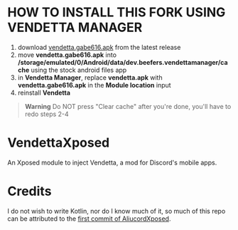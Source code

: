# HOW TO INSTALL THIS FORK USING VENDETTA MANAGER

1. download [vendetta.gabe616.apk](https://github.com/Gabe616/VendettaMod-VendettaXposed/releases/download/8/vendetta.gabe616.apk) from the latest release
2. move **vendetta.gabe616.apk** into **/storage/emulated/0/Android/data/dev.beefers.vendettamanager/cache** using the stock android files app
3. in **Vendetta Manager**, replace **vendetta.apk** with **vendetta.gabe616.apk** in the **Module location** input
4. reinstall **Vendetta**

> **Warning**
> Do NOT press "Clear cache" after you're done, you'll have to redo steps 2-4

# VendettaXposed

An Xposed module to inject Vendetta, a mod for Discord's mobile apps.

# Credits

I do not wish to write Kotlin, nor do I know much of it, so much of this repo can be attributed to the [first commit of AliucordXposed](https://github.com/Aliucord/AliucordXposed/commit/79ad1e224d598643057cd057c83fab851e89ac82).

